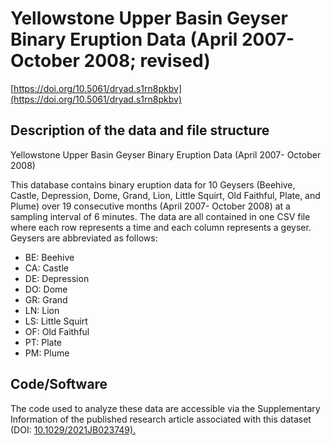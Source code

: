 # Yellowstone Upper Basin Geyser Binary Eruption Data (April 2007- October 2008; revised)

[https://doi.org/10.5061/dryad.s1rn8pkbv](https://doi.org/10.5061/dryad.s1rn8pkbv)

## Description of the data and file structure

Yellowstone Upper Basin Geyser Binary Eruption Data (April 2007- October 2008)

This database contains binary eruption data for 10 Geysers (Beehive, Castle, Depression, Dome, Grand, Lion, Little Squirt, Old Faithful, Plate, and Plume) over 19 consecutive months (April 2007- October 2008) at a sampling interval of 6 minutes. The data are all contained in one CSV file where each row represents a time and each column represents a geyser. Geysers are abbreviated as follows:

* BE: Beehive
* CA: Castle
* DE: Depression
* DO: Dome
* GR: Grand
* LN: Lion
* LS: Little Squirt
* OF: Old Faithful
* PT: Plate
* PM: Plume

## Code/Software

The code used to analyze these data are accessible via the Supplementary Information of the published research article associated with this dataset (DOI: [10.1029/2021JB023749).](https://doi.org/10.1029/2021JB023749)
